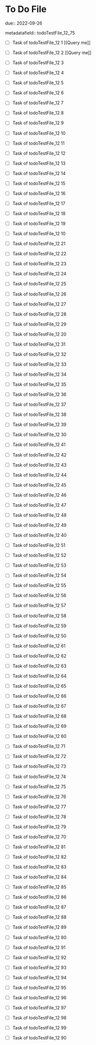 # To Do File

due:: 2022-09-26

metadatafield:: todoTestFile_12_75

- [ ] Task of todoTestFile_12 1 [[Query me]]
- [ ] Task of todoTestFile_12 2 [[Query me]]
- [ ] Task of todoTestFile_12 3
- [ ] Task of todoTestFile_12 4
- [ ] Task of todoTestFile_12 5
- [ ] Task of todoTestFile_12 6
- [ ] Task of todoTestFile_12 7
- [ ] Task of todoTestFile_12 8
- [ ] Task of todoTestFile_12 9
- [ ] Task of todoTestFile_12 10

- [ ] Task of todoTestFile_12 11 
- [ ] Task of todoTestFile_12 12 
- [ ] Task of todoTestFile_12 13
- [ ] Task of todoTestFile_12 14
- [ ] Task of todoTestFile_12 15
- [ ] Task of todoTestFile_12 16
- [ ] Task of todoTestFile_12 17
- [ ] Task of todoTestFile_12 18
- [ ] Task of todoTestFile_12 19
- [ ] Task of todoTestFile_12 10

- [ ] Task of todoTestFile_12 21 
- [ ] Task of todoTestFile_12 22 
- [ ] Task of todoTestFile_12 23
- [ ] Task of todoTestFile_12 24
- [ ] Task of todoTestFile_12 25
- [ ] Task of todoTestFile_12 26
- [ ] Task of todoTestFile_12 27
- [ ] Task of todoTestFile_12 28
- [ ] Task of todoTestFile_12 29
- [ ] Task of todoTestFile_12 20

- [ ] Task of todoTestFile_12 31 
- [ ] Task of todoTestFile_12 32 
- [ ] Task of todoTestFile_12 33
- [ ] Task of todoTestFile_12 34
- [ ] Task of todoTestFile_12 35
- [ ] Task of todoTestFile_12 36
- [ ] Task of todoTestFile_12 37
- [ ] Task of todoTestFile_12 38
- [ ] Task of todoTestFile_12 39
- [ ] Task of todoTestFile_12 30

- [ ] Task of todoTestFile_12 41 
- [ ] Task of todoTestFile_12 42 
- [ ] Task of todoTestFile_12 43
- [ ] Task of todoTestFile_12 44
- [ ] Task of todoTestFile_12 45
- [ ] Task of todoTestFile_12 46
- [ ] Task of todoTestFile_12 47
- [ ] Task of todoTestFile_12 48
- [ ] Task of todoTestFile_12 49
- [ ] Task of todoTestFile_12 40

- [ ] Task of todoTestFile_12 51 
- [ ] Task of todoTestFile_12 52 
- [ ] Task of todoTestFile_12 53
- [ ] Task of todoTestFile_12 54
- [ ] Task of todoTestFile_12 55
- [ ] Task of todoTestFile_12 56
- [ ] Task of todoTestFile_12 57
- [ ] Task of todoTestFile_12 58
- [ ] Task of todoTestFile_12 59
- [ ] Task of todoTestFile_12 50

- [ ] Task of todoTestFile_12 61 
- [ ] Task of todoTestFile_12 62 
- [ ] Task of todoTestFile_12 63
- [ ] Task of todoTestFile_12 64
- [ ] Task of todoTestFile_12 65
- [ ] Task of todoTestFile_12 66
- [ ] Task of todoTestFile_12 67
- [ ] Task of todoTestFile_12 68
- [ ] Task of todoTestFile_12 69
- [ ] Task of todoTestFile_12 60

- [ ] Task of todoTestFile_12 71 
- [ ] Task of todoTestFile_12 72 
- [ ] Task of todoTestFile_12 73
- [ ] Task of todoTestFile_12 74
- [ ] Task of todoTestFile_12 75
- [ ] Task of todoTestFile_12 76
- [ ] Task of todoTestFile_12 77
- [ ] Task of todoTestFile_12 78
- [ ] Task of todoTestFile_12 79
- [ ] Task of todoTestFile_12 70


- [ ] Task of todoTestFile_12 81 
- [ ] Task of todoTestFile_12 82 
- [ ] Task of todoTestFile_12 83
- [ ] Task of todoTestFile_12 84
- [ ] Task of todoTestFile_12 85
- [ ] Task of todoTestFile_12 86
- [ ] Task of todoTestFile_12 87
- [ ] Task of todoTestFile_12 88
- [ ] Task of todoTestFile_12 89
- [ ] Task of todoTestFile_12 80


- [ ] Task of todoTestFile_12 91 
- [ ] Task of todoTestFile_12 92 
- [ ] Task of todoTestFile_12 93
- [ ] Task of todoTestFile_12 94
- [ ] Task of todoTestFile_12 95
- [ ] Task of todoTestFile_12 96
- [ ] Task of todoTestFile_12 97
- [ ] Task of todoTestFile_12 98
- [ ] Task of todoTestFile_12 99
- [ ] Task of todoTestFile_12 90
